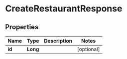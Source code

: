 
# CreateRestaurantResponse

## Properties
Name | Type | Description | Notes
------------ | ------------- | ------------- | -------------
**id** | **Long** |  |  [optional]



